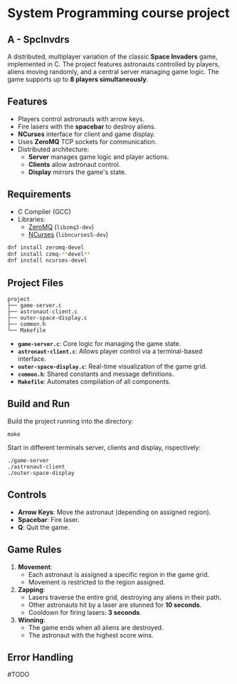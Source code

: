 # System Programming course project
## A - SpcInvdrs

A distributed, multiplayer variation of the classic **Space Invaders** game, implemented in C. The project features astronauts controlled by players, aliens moving randomly, and a central server managing game logic. The game supports up to **8 players simultaneously**.

## Features
- Players control astronauts with arrow keys.
- Fire lasers with the **spacebar** to destroy aliens.
- **NCurses** interface for client and game display.
- Uses **ZeroMQ** TCP sockets for communication.
- Distributed architecture:
  - **Server** manages game logic and player actions.
  - **Clients** allow astronaut control.
  - **Display** mirrors the game's state.
  
## Requirements
- C Compiler (GCC) 
- Libraries:  
  - [ZeroMQ](https://zeromq.org/) (`libzmq3-dev`)  
  - [NCurses](https://invisible-island.net/ncurses/) (`libncurses5-dev`)
  
```bash
dnf install zeromq-devel
dnf install czmq-**devel**
dnf install ncurses-devel
```

## Project Files
```
project
├── game-server.c   
├── astronaut-client.c
├── outer-space-display.c 
├── common.h
└── Makefile
```

- **`game-server.c`**: Core logic for managing the game state.
- **`astronaut-client.c`**: Allows player control via a terminal-based interface.
- **`outer-space-display.c`**: Real-time visualization of the game grid.
-  **`common.h`**: Shared constants and message definitions.
- **`Makefile`**: Automates compilation of all components.

## Build and Run
Build the project running into the directory:
```
make
```
Start in different terminals server, clients and display, rispectively:
```
./game-server
./astronaut-client
./outer-space-display
```

## Controls
- **Arrow Keys**: Move the astronaut (depending on assigned region).  
- **Spacebar**: Fire laser.  
- **Q**: Quit the game.

## Game Rules
1. **Movement**:
   - Each astronaut is assigned a specific region in the game grid.
   - Movement is restricted to the region assigned.
2. **Zapping**:
   - Lasers traverse the entire grid, destroying any aliens in their path.
   - Other astronauts hit by a laser are stunned for **10 seconds**.
   - Cooldown for firing lasers: **3 seconds**.
3. **Winning**:
   - The game ends when all aliens are destroyed.
   - The astronaut with the highest score wins.
  
## Error Handling
#TODO